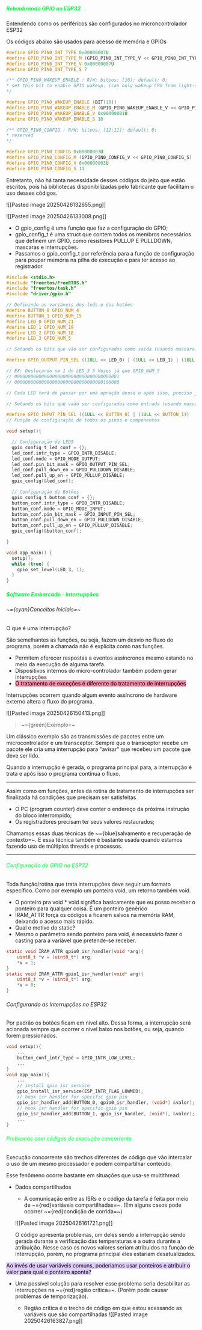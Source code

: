 
##### <span style="color:rgb(0, 255, 64)">Relembrando GPIO no ESP32</span>

Entendendo como os periféricos são configurados no microncontrolador ESP32

Os códigos abaixo são usados para acesso de memória e GPIOs

```C++
#define GPIO_PIN0_INT_TYPE 0x00000007U
#define GPIO_PIN0_INT_TYPE_M (GPIO_PIN0_INT_TYPE_V << GPIO_PIN0_INT_TYPE_S)
#define GPIO_PIN0_INT_TYPE_V 0x00000007U
#define GPIO_PIN0_INT_TYPE_S 7

/** GPIO_PIN0_WAKEUP_ENABLE : R/W; bitpos: [10]: default: 0;
* set this bit to enable GPIO wakeup. (can only wakeup CPU from light-sleep Mode)
*/

#define GPIO_PIN0_WAKEUP_ENABLE (BIT(10))
#define GPIO_PIN0_WAKEUP_ENABLE_M (GPIO_PIN0_WAKEUP_ENABLE_V << GPIO_PIN0_WAKEUP_ENABLE_S)
#define GPIO_PIN0_WAKEUP_ENABLE_V 0x00000001U
#define GPIO_PIN0_WAKEUP_ENABLE_S 10

/** GPIO_PIN0_CONFIG : R/W; bitpos: [12:11]; default: 0;
* reserved
*/

#define GPIO_PIN0_CONFIG 0x00000003U
#define GPIO_PIN0_CONFIG_M (GPIO_PIN0_CONFIG_V << GPIO_PIN0_CONFIG_S)
#define GPIO_PIN0_CONFIG_V 0x00000003U
#define GPIO_PIN0_CONFIG_S 11
```

Entretanto, não há tanta necessidade desses códigos do jeito que estão escritos, pois há bibliotecas disponibilizadas pelo fabricante que facilitam o uso desses códigos. 

![[Pasted image 20250426132655.png]]

![[Pasted image 20250426133008.png]]

-  O gpio_config é uma função que faz a configuração do GPIO;
-  gpio_config_t é uma struct que contem todos os membros necessários que definem um GPIO, como resistores PULLUP E PULLDOWN, mascaras e interrupções. 
-  Passamos o gpio_config_t por referência para a função de configuração para poupar memória na pilha de execução e para ter acesso ao registrador.

```C
#include <stdio.h>
#include "freertos/FreeRTOS.h"
#include "freertos/task.h"
#include "driver/gpio.h"

// Definindo as variáveis dos leds e dos botões
#define BUTTON_0 GPIO_NUM_4
#define BUTTON_1 GPIO_NUM_15
#define LED_0 GPIO_NUM_21
#define LED_1 GPIO_NUM_19
#define LED_2 GPIO_NUM_18
#define LED_3 GPIO_NUM_5

// Setando os bits que vão ser configurados como saida (usando mascara) 1ULL - Unsigned long long 64 bits

#define GPIO_OUTPUT_PIN_SEL ((1ULL << LED_0) | (1ULL << LED_1) | (1ULL << LED_2) | (1ULL << LED_3))

// EX: Deslocando um 1 do LED_3 5 Vezes já que GPIO_NUM_5
// 000000000000000000000000000000000000001
// 000000000000000000000000000000000100000

// Cada LED terá de passar por uma opração dessa e após isso, preciso juntar tudo, por isso uso o operador |

// Setando os bits que vaão ser configurados como entrada (usando mascara) - (Botões)

#define GPIO_INPUT_PIN_SEL ((1ULL << BUTTON_0) | (1ULL << BUTTON_1))
// Função de configuração de todos os pinos e componentes

void setup(){

  // Configuração de LEDS
  gpio_config_t led_conf = {};
  led_conf.intr_type = GPIO_INTR_DISABLE;
  led_conf.mode = GPIO_MODE_OUTPUT;
  led_conf.pin_bit_mask = GPIO_OUTPUT_PIN_SEL;
  led_conf.pull_down_en = GPIO_PULLDOWN_DISABLE;
  led_conf.pull_up_en = GPIO_PULLUP_DISABLE;
  gpio_config(&led_conf);

  // Configuração de Botões
  gpio_config_t button_conf = {};
  button_conf.intr_type = GPIO_INTR_DISABLE;
  button_conf.mode = GPIO_MODE_INPUT;
  button_conf.pin_bit_mask = GPIO_INPUT_PIN_SEL;
  button_conf.pull_down_en = GPIO_PULLDOWN_DISABLE;
  button_conf.pull_up_en = GPIO_PULLUP_DISABLE;
  gpio_config(&button_conf);

}

void app_main() {
  setup();
  while (true) {
    gpio_set_level(LED_3, 1);
  }
}
```

##### <span style="color:rgb(0, 255, 64)">Software Embarcado - Interrupções</span>

###### ~={cyan}Conceitos Iniciais=~

O que é uma interrupção?

São semelhantes as funções, ou seja, fazem um desvio no fluxo do programa, porém a chamada não é explícita como nas funções. 

-  Permitem oferecer respostas a eventos assíncronos mesmo estando no meio da execução de alguma tarefa.
-  Dispositivos internos do micro-controlador também podem gerar interrupções
-  <mark style="background: #FF5582A6;">O tratamento de exceções é diferente do tratamento de interrupções
</mark>

		

Interrupções ocorrem quando algum evento assíncrono de hardware externo altera o fluxo do programa.

![[Pasted image 20250426150413.png]]

> ~={green}Exemplo=~

Um clássico exemplo são as transmissões de pacotes entre um microcontrolador e um transceptor. Sempre que o transceptor recebe um pacote ele cria uma interrupção para "avisar" que recebeu um pacote que deve ser lido.

Quando a interrupção é gerada, o programa principal para, a interrupção é trata e após isso o programa continua o fluxo.

---

Assim como em funções, antes da rotina de tratamento de interrupções ser finalizada há condições que precisam ser satisfeitas

-  O PC (program counter) deve conter o endereço da próxima instrução do bloco interrompido;
-  Os registradores precisam ter seus valores restaurados;

Chamamos essas duas técnicas de ~={blue}salvamento e recuperação de contexto=~. E essa técnica também é bastante usada quando estamos fazendo uso de múltiplos threads e processos.

---
###### <span style="color:rgb(0, 255, 64)">Configuração de GPIO na ESP32</span>

Toda função/rotina que trata interrupções deve seguir um formato específico. Como por exemplo um ponteiro void, um retorno também void.

-  O ponteiro pra void * void significa basicamente que eu posso receber o ponteiro para qualquer coisa. É um ponteiro genérico
-  IRAM_ATTR força os códigos a ficarem salvos na memória RAM, deixando o acesso mais rápido.
-  Qual o motivo do static?
-  Mesmo o parâmetro sendo ponteiro para void, é necessário fazer o casting para a variável que pretende-se receber.

```C
static void IRAM_ATTR gpio0_isr_handler(void *arg){
	uint8_t *v = (uint8_t*) arg;
	*v = 1;
}
static void IRAM_ATTR gpio1_isr_handler(void* arg){
	uint8_t *v = (uint8_t*) arg;
	*v = 0;
}
```

###### Configurando as Interrupções no ESP32

Por padrão os botões ficam em nível alto. Dessa forma, a interrupção será acionada sempre que ocorrer o nivel baixo nos botões, ou seja, quando forem pressionados.

```C
void setup(){
	...
	button_conf_intr_type = GPIO_INTR_LOW_LEVEL;
	...
}
void app_main(){
	...
	// install gpio isr service
	gpio_install_isr_service(ESP_INTR_FLAG_LOWMED);
	// hook isr handler for specific gpio pin
	gpio_isr_handler_add(BUTTON_0, gpio0_isr_handler, (void*) &valor);
	// hook isr handler for specific gpio pin
	gpio_isr_handler_add(BUTTON_1, gpio_isr_handler, (void*), &valor);
	...
}
```

###### <span style="color:rgb(0, 255, 64)">Problemas com códigos de execução concorrente</span>

Execução concorrente são trechos diferentes de código que vão intercalar o uso de um mesmo processador e podem compartilhar conteúdo. 

Esse fenômeno ocorre bastante em situações que usa-se multithread.

-  Dados compartilhados
	-  A comunicação entre as ISRs e o código da tarefa é feita por meio de ~={red}variáveis compartilhadas=~. (Em alguns casos pode ocorrer ~={red}condição de corrida=~)
	
	![[Pasted image 20250426161721.png]]

	O código apresenta problemas, um deles sendo a interrupção sendo gerada durante a verificação das temperaturas e a outra durante a atribuição. Nesse caso os novos valores seriam atribuidos na função de interrupção, porém, no programa principal eles estariam desatualizados.

<mark style="background: #D2B3FFA6;">Ao invés de usar variáveis comuns, poderiamos usar ponteiros e atribuir o valor para qual o ponteiro aponta? </mark>

-  Uma possível solução para resolver esse problema seria desabilitar as interrupções na ~={red}região crítica=~. (Porém pode causar problemas de temporização).

	-  Região crítica é o trecho de código em que estou acessando as variáveis que são compartilhadas
 ![[Pasted image 20250426163827.png]]



































































































